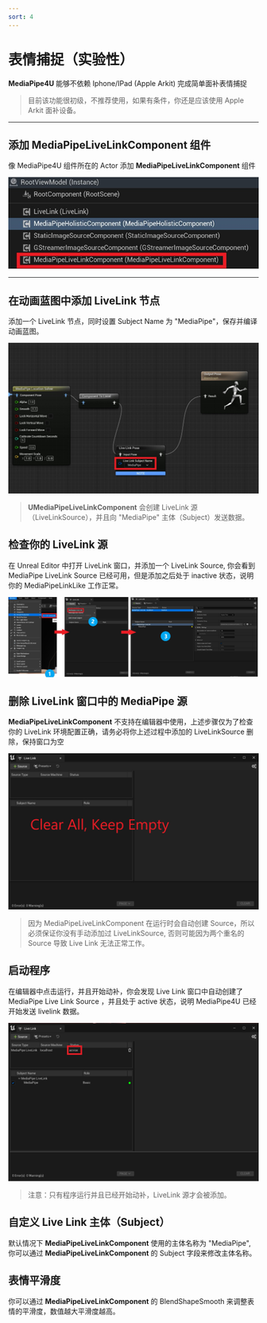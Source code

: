 ```yaml
---
sort: 4
---
```

# 表情捕捉（实验性）

**MediaPipe4U** 能够不依赖 Iphone/IPad (Apple Arkit) 完成简单面补表情捕捉    
> 目前该功能很初级，不推荐使用，如果有条件，你还是应该使用 Apple Arkit 面补设备。    

------   

## 添加 MediaPipeLiveLinkComponent 组件

像 MediaPipe4U 组件所在的 Actor 添加 **MediaPipeLiveLinkComponent** 组件

[![UMediaPipeLiveLinkComponent](./images/livelink_component.jpg "Shiprock")](images/livelink_component.jpg)   

---    

## 在动画蓝图中添加 LiveLink 节点

添加一个 LiveLink 节点，同时设置 Subject Name 为 "MediaPipe"，保存并编译动画蓝图。

[![MediaPipeLiveLinkComponent](./images/anim_livelink.jpg "Shiprock")](images/anim_livelink.jpg)   

> **UMediaPipeLiveLinkComponent** 会创建 LiveLink 源（LiveLinkSource），并且向 "MediaPipe" 主体（Subject）发送数据。


## 检查你的 LiveLink 源   

在 Unreal Editor 中打开 LiveLink 窗口，并添加一个 LiveLink Source, 你会看到 MediaPipe LiveLink Source 已经可用，但是添加之后处于 inactive 状态，说明你的 MediaPipeLinkLike 工作正常。

[![MediaPipeLiveLinkComponent](./images/editor_open_livelink.jpg "Shiprock")](images/editor_open_livelink.jpg)   


## 删除 LiveLink 窗口中的 MediaPipe 源

**MediaPipeLiveLinkComponent** 不支持在编辑器中使用，上述步骤仅为了检查你的 LiveLink 环境配置正确，请务必将你上述过程中添加的 LiveLinkSource 删除，保持窗口为空

[![MediaPipeLiveLinkComponent](./images/editor_livelink_clear.jpg "Shiprock")](images/editor_livelink_clear.jpg)  

> 因为 MediaPipeLiveLinkComponent 在运行时会自动创建 Source，所以必须保证你没有手动添加过 LiveLinkSource, 否则可能因为两个重名的 Source 导致 Live Link 无法正常工作。 


## 启动程序

在编辑器中点击运行，并且开始动补，你会发现 Live Link 窗口中自动创建了 MediaPipe Live Link Source ，并且处于 active 状态，说明 MediaPipe4U 已经开始发送 livelink 数据。

[![MediaPipeLiveLinkComponent](./images/editor_livelink_active.jpg "Shiprock")](images/editor_livelink_active.jpg)  

> 注意：只有程序运行并且已经开始动补，LiveLink 源才会被添加。


## 自定义 Live Link 主体（Subject）

默认情况下 **MediaPipeLiveLinkComponent** 使用的主体名称为 "MediaPipe", 你可以通过 **MediaPipeLiveLinkComponent** 的 Subject 字段来修改主体名称。

## 表情平滑度

 你可以通过 **MediaPipeLiveLinkComponent** 的 BlendShapeSmooth 来调整表情的平滑度，数值越大平滑度越高。